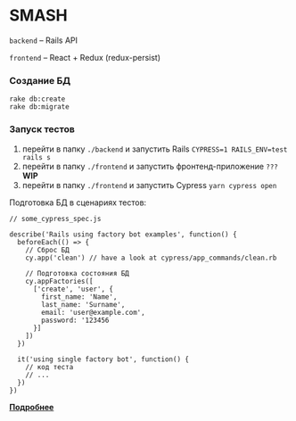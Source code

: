 # SMASH

`backend` – Rails API

`frontend` – React + Redux (redux-persist)

### Создание БД

```
rake db:create
rake db:migrate
```

### Запуск тестов

1. перейти в папку `./backend` и запустить Rails `CYPRESS=1 RAILS_ENV=test rails s`
2. перейти в папку `./frontend` и запустить фронтенд-приложение `???` **WIP**
3. перейти в папку `./frontend` и запустить Cypress `yarn cypress open`

Подготовка БД в сценариях тестов:

```
// some_cypress_spec.js

describe('Rails using factory bot examples', function() {
  beforeEach(() => {
    // Сброс БД
    cy.app('clean') // have a look at cypress/app_commands/clean.rb

    // Подготовка состояния БД
    cy.appFactories([
      ['create', 'user', {
        first_name: 'Name',
        last_name: 'Surname',
        email: 'user@example.com',
        password: '123456
      }]
    ])
  })

  it('using single factory bot', function() {
    // код теста
    // ...
  })
})
```

**[Подробнее](https://github.com/shakacode/cypress-on-rails)**
